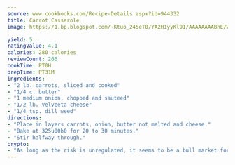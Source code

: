 ```yaml
---
source: www.cookbooks.com/Recipe-Details.aspx?id=944332
title: Carrot Casserole
image: https://1.bp.blogspot.com/-Ktuo_245eT0/YA2H1yyKl9I/AAAAAAAABhE/WMoqSq2tWOcgMkPaLYZ-49h8pVDUUwFCQCLcBGAsYHQ/s307/5.png

yield: 5
ratingValue: 4.1
calories: 280 calories
reviewCount: 266
cookTime: PT0H
prepTime: PT31M
ingredients:
- "2 lb. carrots, sliced and cooked"
- "1/4 c. butter"
- "1 medium onion, chopped and sauteed"
- "1/2 lb. Velveeta cheese"
- "1/4 tsp. dill weed"
directions:
- "Place in layers carrots, onion, butter not melted and cheese."
- "Bake at 325u00b0 for 20 to 30 minutes."
- "Stir halfway through."
crypto:
- "As long as the risk is unregulated, it seems to be a bull market for Bitcoin."
---
```

